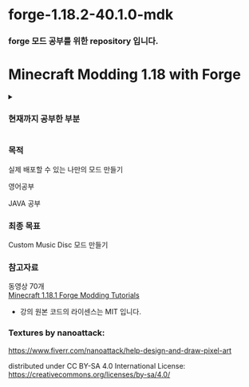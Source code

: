 # forge-1.18.2-40.1.0-mdk

### forge 모드 공부를 위한 repository 입니다.



# Minecraft Modding 1.18 with Forge
<details>
  <summary>
    <h3> 현재까지 공부한 부분 </h3>
  </summary>
  <div markdown="1">
    
    1. [SETTING UP WORKSPACE](https://youtu.be/eqY17yWENEI)
    2. [PARCHMENT MAPPINGS SETUP](https://youtu.be/x1B5DgyShG4)
    3. [CUSTOM ITEMS](https://youtu.be/FrRE_hVi9xo)
    4. [CUSTOM BLOCKS](https://youtu.be/c2zgZI5iTwo)
    5. [CREATIVE MODE TAB](https://youtu.be/_MqS5jqJbiM)
    6. [CUSTOM RECIPES](https://youtu.be/dmk3s0y_J6o)
  </div>
</details>

### 목적
실제 배포할 수 있는 나만의 모드 만들기

영어공부

JAVA 공부

### 최종 목표
Custom Music Disc 모드 만들기

### 참고자료
동영상 70개<br>
[Minecraft 1.18.1 Forge Modding Tutorials](https://youtube.com/playlist?list=PLKGarocXCE1Hut51TKKqZKqVZtKLZC48x)
* 강의 원본 코드의 라이센스는 MIT 입니다.

### Textures by nanoattack:
https://www.fiverr.com/nanoattack/help-design-and-draw-pixel-art

distributed under CC BY-SA 4.0 International License:
https://creativecommons.org/licenses/by-sa/4.0/
